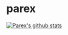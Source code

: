 # parex

[![Parex's github stats](https://github-readme-stats.vercel.app/api?username=mydexchain&count_private=true&show_icons=true&theme=radical&hide_rank=false)](https://github.com/anuraghazra/github-readme-stats)

